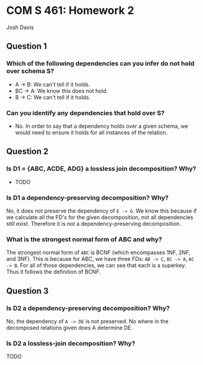 COM S 461: Homework 2
=====================

Josh Davis

## Question 1

### Which of the following dependencies can you infer do not hold over schema S?

- A -> B: We can't tell if it holds.
- BC -> A: We know this does not hold.
- B -> C: We can't tell if it holds.

### Can you identify any dependencies that hold over S?

- No. In order to say that a dependency holds over a given schema, we would
  need to ensure it holds for all instances of the relation.

## Question 2

### Is D1 = {ABC, ACDE, ADG} a lossless join decomposition? Why?

- TODO

### Is D1 a dependency-preserving decomposition? Why?

No, it does not preserve the dependency of `E -> G`. We know this because if we
calculate all the FD's for the given decomposition, not all dependencies still
exist. Therefore it is not a dependency-preserving decomposition.

### What is the strongest normal form of ABC and why?

The strongest normal form of `ABC` is BCNF (which encompasses 1NF, 2NF, and
3NF). This is because for ABC, we have three FDs: `AB -> C`, `BC -> A`, `AC ->
B`. For all of those dependencies, we can see that each is a superkey. Thus it
follows the definition of BCNF.

## Question 3

### Is D2 a dependency-preserving decomposition? Why?

No, the dependency of `A -> DE` is not preserved. No where in the decomposed
relations given does A determine DE.

### Is D2 a lossless-join decomposition? Why?

TODO
